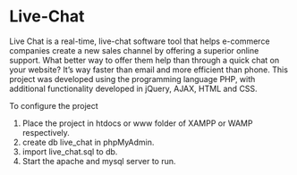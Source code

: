 # Live-Chat

Live Chat is a real-time, live-chat software tool that helps e-commerce companies create a new sales channel by offering a superior online support. What better way to offer them help than through a quick chat on your website? It’s way faster than email and more efficient than phone. This project was developed using the programming language PHP, with additional functionality developed in jQuery, AJAX, HTML and CSS. 


To configure the project
1) Place the project in htdocs or www folder of XAMPP or WAMP respectively.
2) create db live_chat in phpMyAdmin.
3) import live_chat.sql to db.
4) Start the apache and mysql server to run.
